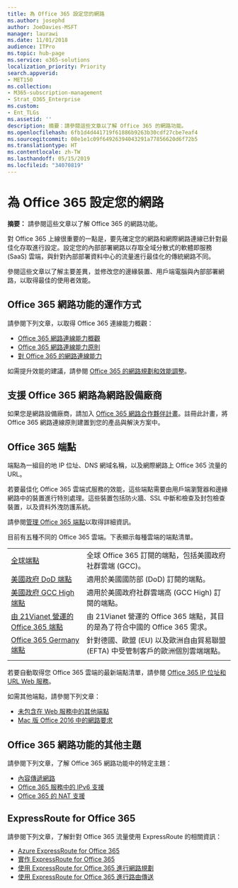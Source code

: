 ```yaml
---
title: 為 Office 365 設定您的網路
ms.author: josephd
author: JoeDavies-MSFT
manager: laurawi
ms.date: 11/01/2018
audience: ITPro
ms.topic: hub-page
ms.service: o365-solutions
localization_priority: Priority
search.appverid:
- MET150
ms.collection:
- M365-subscription-management
- Strat_O365_Enterprise
ms.custom:
- Ent_TLGs
ms.assetid: ''
description: 摘要：請參閱這些文章以了解 Office 365 的網路功能。
ms.openlocfilehash: 6fb1d4d441719f61886b9263b30cdf27cbe7eaf4
ms.sourcegitcommit: 08e1e1c09f64926394043291a77856620d6f72b5
ms.translationtype: HT
ms.contentlocale: zh-TW
ms.lasthandoff: 05/15/2019
ms.locfileid: "34070819"
---
```

# <a name="set-up-your-network-for-office-365"></a>為 Office 365 設定您的網路

**摘要：** 請參閱這些文章以了解 Office 365 的網路功能。
  
對 Office 365 上線很重要的一點是，要先確定您的網路和網際網路連線已針對最佳化存取進行設定。設定您的內部部署網路以存取全域分散式的軟體即服務 (SaaS) 雲端，與針對內部部署資料中心的流量進行最佳化的傳統網路不同。 

參閱這些文章以了解主要差異，並修改您的邊緣裝置、用戶端電腦與內部部署網路，以取得最佳的使用者效能。

## <a name="how-office-365-networking-works"></a>Office 365 網路功能的運作方式

請參閱下列文章，以取得 Office 365 連線能力概觀：

- [Office 365 網路連線能力概觀](office-365-networking-overview.md)
- [Office 365 網路連線能力原則](office-365-network-connectivity-principles.md)
- [對 Office 365 的網路連線能力](network-connectivity.md)

如需提升效能的建議，請參閱 [Office 365 的網路規劃和效能調整](network-planning-and-performance.md)。

## <a name="support-office-365-networking-as-a-network-equipment-vendor"></a>支援 Office 365 網路為網路設備廠商

如果您是網路設備廠商，請加入 [Office 365 網路合作夥伴計畫](office-365-networking-partner-program.md)。註冊此計畫，將 Office 365 網路連線原則建置到您的產品與解決方案中。 

## <a name="office-365-endpoints"></a>Office 365 端點

端點為一組目的地 IP 位址、DNS 網域名稱，以及網際網路上 Office 365 流量的 URL。 

若要最佳化 Office 365 雲端式服務的效能，這些端點需要由用戶端瀏覽器和邊緣網路中的裝置進行特別處理。這些裝置包括防火牆、SSL 中斷和檢查及封包檢查裝置，以及資料外洩防護系統。

請參閱[管理 Office 365 端點](managing-office-365-endpoints.md)以取得詳細資訊。

目前有五種不同的 Office 365 雲端。下表顯示每種雲端的端點清單。

|||
|:-------|:-----|
| [全球端點](urls-and-ip-address-ranges.md) | 全球 Office 365 訂閱的端點，包括美國政府社群雲端 (GCC)。 |
| [美國政府 DoD 端點](office-365-u-s-government-dod-endpoints.md) | 適用於美國國防部 (DoD) 訂閱的端點。 |
| [美國政府 GCC High 端點](office-365-u-s-government-gcc-high-endpoints.md) | 適用於美國政府社群雲端高 (GCC High) 訂閱的端點。 |
| [由 21Vianet 營運的 Office 365 端點](urls-and-ip-address-ranges-21vianet.md) | 由 21Vianet 營運的 Office 365 端點，其目的是為了符合中國的 Office 365 需求。 |
| [Office 365 Germany 端點](office-365-germany-endpoints.md) | 針對德國、歐盟 (EU) 以及歐洲自由貿易聯盟 (EFTA) 中受管制客戶的歐洲個別雲端端點。 |
|||

若要自動取得您 Office 365 雲端的最新端點清單，請參閱 [Office 365 IP 位址和 URL Web 服務](office-365-ip-web-service.md)。

如需其他端點，請參閱下列文章：

- [未包含在 Web 服務中的其他端點](additional-office365-ip-addresses-and-urls.md)
- [Mac 版 Office 2016 中的網路要求](network-requests-in-office-2016-for-mac.md)


## <a name="additional-topics-for-office-365-networking"></a>Office 365 網路功能的其他主題

請參閱下列文章，了解 Office 365 網路功能中的特定主題：

- [內容傳遞網路](content-delivery-networks.md)
- [Office 365 服務中的 IPv6 支援](ipv6-support.md)
- [Office 365 的 NAT 支援](nat-support-with-office-365.md)

## <a name="expressroute-for-office-365"></a>ExpressRoute for Office 365

請參閱下列文章，了解針對 Office 365 流量使用 ExpressRoute 的相關資訊：

- [Azure ExpressRoute for Office 365](azure-expressroute.md)
- [實作 ExpressRoute for Office 365](implementing-expressroute.md)
- [使用 ExpressRoute for Office 365 進行網路規劃](network-planning-with-expressroute.md)
- [使用 ExpressRoute for Office 365 進行路由傳送](routing-with-expressroute.md)
